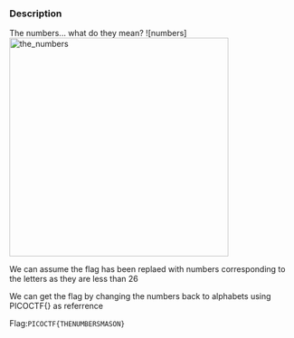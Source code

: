 ### Description
The numbers... what do they mean?
![numbers]<img width="387" alt="the_numbers" src="https://user-images.githubusercontent.com/71893695/120839214-4e025f80-c586-11eb-96cd-9c3d022d38e9.png">

We can assume the flag has been replaed with numbers corresponding to the letters as they are less than 26

We can get the flag by changing the numbers back to alphabets using PICOCTF{} as referrence

Flag:`PICOCTF{THENUMBERSMASON}`

